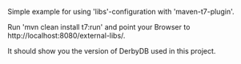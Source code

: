 Simple example for using 'libs'-configuration with 'maven-t7-plugin'.

Run 'mvn clean install t7:run' and point your Browser to http://localhost:8080/external-libs/.

It should show you the version of DerbyDB used in this project.